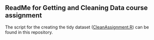 ## ReadMe for Getting and Cleaning Data course assignment

The script for the creating the tidy dataset ([CleanAssignment.R](https://github.com/KateTimms/getting-and-cleaning-data/blob/master/CleanAssignment.R)) can be found in this repository.